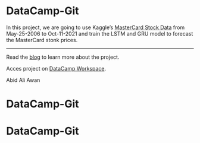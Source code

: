 # DataCamp-Git

In this project, we are going to use Kaggle’s [MasterCard Stock Data](https://www.kaggle.com/kalilurrahman/mastercard-stock-data-latest-and-updated?select=Mastercard_stock_history.csv) from May-25-2006 to Oct-11-2021 and train the LSTM and GRU model to forecast the MasterCard stonk prices. 

---

Read the [blog](https://www.datacamp.com/community/tutorials/tutorial-for-recurrent-neural-network) to learn more about the project.

Acces project on [DataCamp Workspace](https://app.datacamp.com/workspace/w/94a70e98-585a-4dc4-b307-8a6627800ae2). 


Abid Ali Awan
# DataCamp-Git
# DataCamp-Git
